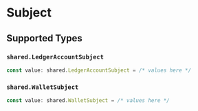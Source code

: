 # Subject


## Supported Types

### `shared.LedgerAccountSubject`

```typescript
const value: shared.LedgerAccountSubject = /* values here */
```

### `shared.WalletSubject`

```typescript
const value: shared.WalletSubject = /* values here */
```

